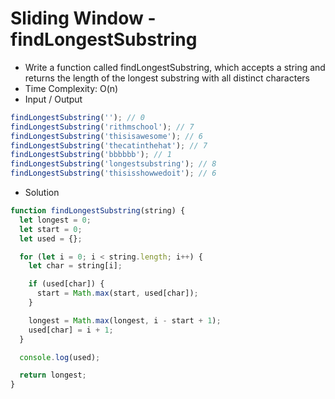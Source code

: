 # Sliding Window - findLongestSubstring

- Write a function called findLongestSubstring, which accepts a string and returns the length of the longest substring with all distinct characters
- Time Complexity: O(n)
- Input / Output

```javascript
findLongestSubstring(''); // 0
findLongestSubstring('rithmschool'); // 7
findLongestSubstring('thisisawesome'); // 6
findLongestSubstring('thecatinthehat'); // 7
findLongestSubstring('bbbbbb'); // 1
findLongestSubstring('longestsubstring'); // 8
findLongestSubstring('thisisshowwedoit'); // 6
```

- Solution

```javascript
function findLongestSubstring(string) {
  let longest = 0;
  let start = 0;
  let used = {};

  for (let i = 0; i < string.length; i++) {
    let char = string[i];

    if (used[char]) {
      start = Math.max(start, used[char]);
    }

    longest = Math.max(longest, i - start + 1);
    used[char] = i + 1;
  }

  console.log(used);

  return longest;
}
```